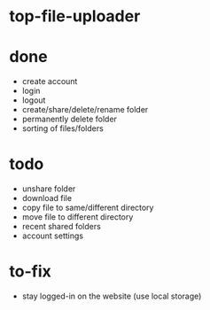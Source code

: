 # top-file-uploader

# done

- create account
- login
- logout
- create/share/delete/rename folder
- permanently delete folder
- sorting of files/folders

# todo

- unshare folder
- download file
- copy file to same/different directory
- move file to different directory
- recent shared folders
- account settings

# to-fix

- stay logged-in on the website (use local storage)
